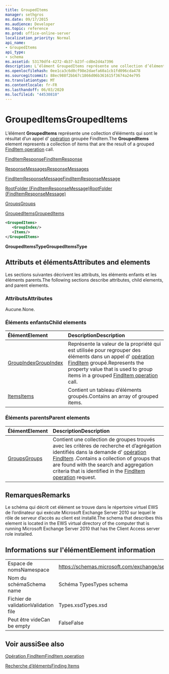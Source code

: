 ```yaml
---
title: GroupedItems
manager: sethgros
ms.date: 09/17/2015
ms.audience: Developer
ms.topic: reference
ms.prod: office-online-server
localization_priority: Normal
api_name:
- GroupedItems
api_type:
- schema
ms.assetid: 53170df4-4272-4b37-b23f-cd8e2d4a7396
description: L’élément GroupedItems représente une collection d’éléments qui sont le résultat d’un appel d’opération groupée FindItem.
ms.openlocfilehash: 0ee1ca3c6d0cf98e2daefa60a1cb1fd096cda478
ms.sourcegitcommit: 88ec988f2bb67c1866d06b361615f3674a24e795
ms.translationtype: MT
ms.contentlocale: fr-FR
ms.lasthandoff: 06/03/2020
ms.locfileid: "44530810"
---
```

# <a name="groupeditems"></a><span data-ttu-id="9d713-103">GroupedItems</span><span class="sxs-lookup"><span data-stu-id="9d713-103">GroupedItems</span></span>

<span data-ttu-id="9d713-104">L’élément **GroupedItems** représente une collection d’éléments qui sont le résultat d’un appel d' [opération](finditem-operation.md) groupée FindItem.</span><span class="sxs-lookup"><span data-stu-id="9d713-104">The **GroupedItems** element represents a collection of items that are the result of a grouped [FindItem operation](finditem-operation.md) call.</span></span> 
  
[<span data-ttu-id="9d713-105">FindItemResponse</span><span class="sxs-lookup"><span data-stu-id="9d713-105">FindItemResponse</span></span>](finditemresponse.md)
  
[<span data-ttu-id="9d713-106">ResponseMessages</span><span class="sxs-lookup"><span data-stu-id="9d713-106">ResponseMessages</span></span>](responsemessages.md)
  
[<span data-ttu-id="9d713-107">FindItemResponseMessage</span><span class="sxs-lookup"><span data-stu-id="9d713-107">FindItemResponseMessage</span></span>](finditemresponsemessage.md)
  
[<span data-ttu-id="9d713-108">RootFolder (FindItemResponseMessage)</span><span class="sxs-lookup"><span data-stu-id="9d713-108">RootFolder (FindItemResponseMessage)</span></span>](rootfolder-finditemresponsemessage.md)
  
[<span data-ttu-id="9d713-109">Groups</span><span class="sxs-lookup"><span data-stu-id="9d713-109">Groups</span></span>](groups.md)
  
[<span data-ttu-id="9d713-110">GroupedItems</span><span class="sxs-lookup"><span data-stu-id="9d713-110">GroupedItems</span></span>](groupeditems.md)
  
```xml
<GroupedItems>
   <GroupIndex/>
   <Items/>
</GroupedItems>
```

 <span data-ttu-id="9d713-111">**GroupedItemsType**</span><span class="sxs-lookup"><span data-stu-id="9d713-111">**GroupedItemsType**</span></span>
## <a name="attributes-and-elements"></a><span data-ttu-id="9d713-112">Attributs et éléments</span><span class="sxs-lookup"><span data-stu-id="9d713-112">Attributes and elements</span></span>

<span data-ttu-id="9d713-113">Les sections suivantes décrivent les attributs, les éléments enfants et les éléments parents.</span><span class="sxs-lookup"><span data-stu-id="9d713-113">The following sections describe attributes, child elements, and parent elements.</span></span>
  
### <a name="attributes"></a><span data-ttu-id="9d713-114">Attributs</span><span class="sxs-lookup"><span data-stu-id="9d713-114">Attributes</span></span>

<span data-ttu-id="9d713-115">Aucune.</span><span class="sxs-lookup"><span data-stu-id="9d713-115">None.</span></span>
  
### <a name="child-elements"></a><span data-ttu-id="9d713-116">Éléments enfants</span><span class="sxs-lookup"><span data-stu-id="9d713-116">Child elements</span></span>

|<span data-ttu-id="9d713-117">**Élément**</span><span class="sxs-lookup"><span data-stu-id="9d713-117">**Element**</span></span>|<span data-ttu-id="9d713-118">**Description**</span><span class="sxs-lookup"><span data-stu-id="9d713-118">**Description**</span></span>|
|:-----|:-----|
|[<span data-ttu-id="9d713-119">GroupIndex</span><span class="sxs-lookup"><span data-stu-id="9d713-119">GroupIndex</span></span>](groupindex.md) <br/> |<span data-ttu-id="9d713-120">Représente la valeur de la propriété qui est utilisée pour regrouper des éléments dans un appel d' [opération FindItem](finditem-operation.md) groupé.</span><span class="sxs-lookup"><span data-stu-id="9d713-120">Represents the property value that is used to group items in a grouped [FindItem operation](finditem-operation.md) call.</span></span>  <br/> |
|[<span data-ttu-id="9d713-121">Items</span><span class="sxs-lookup"><span data-stu-id="9d713-121">Items</span></span>](items.md) <br/> |<span data-ttu-id="9d713-122">Contient un tableau d’éléments groupés.</span><span class="sxs-lookup"><span data-stu-id="9d713-122">Contains an array of grouped items.</span></span>  <br/> |
   
### <a name="parent-elements"></a><span data-ttu-id="9d713-123">Éléments parents</span><span class="sxs-lookup"><span data-stu-id="9d713-123">Parent elements</span></span>

|<span data-ttu-id="9d713-124">**Élément**</span><span class="sxs-lookup"><span data-stu-id="9d713-124">**Element**</span></span>|<span data-ttu-id="9d713-125">**Description**</span><span class="sxs-lookup"><span data-stu-id="9d713-125">**Description**</span></span>|
|:-----|:-----|
|[<span data-ttu-id="9d713-126">Groups</span><span class="sxs-lookup"><span data-stu-id="9d713-126">Groups</span></span>](groups.md) <br/> |<span data-ttu-id="9d713-127">Contient une collection de groupes trouvés avec les critères de recherche et d’agrégation identifiés dans la demande d' [opération FindItem](finditem-operation.md) .</span><span class="sxs-lookup"><span data-stu-id="9d713-127">Contains a collection of groups that are found with the search and aggregation criteria that is identified in the [FindItem operation](finditem-operation.md) request.</span></span>  <br/> |
   
## <a name="remarks"></a><span data-ttu-id="9d713-128">Remarques</span><span class="sxs-lookup"><span data-stu-id="9d713-128">Remarks</span></span>

<span data-ttu-id="9d713-129">Le schéma qui décrit cet élément se trouve dans le répertoire virtuel EWS de l’ordinateur qui exécute Microsoft Exchange Server 2010 sur lequel le rôle de serveur d’accès au client est installé.</span><span class="sxs-lookup"><span data-stu-id="9d713-129">The schema that describes this element is located in the EWS virtual directory of the computer that is running Microsoft Exchange Server 2010 that has the Client Access server role installed.</span></span>
  
## <a name="element-information"></a><span data-ttu-id="9d713-130">Informations sur l'élément</span><span class="sxs-lookup"><span data-stu-id="9d713-130">Element information</span></span>

|||
|:-----|:-----|
|<span data-ttu-id="9d713-131">Espace de noms</span><span class="sxs-lookup"><span data-stu-id="9d713-131">Namespace</span></span>  <br/> |https://schemas.microsoft.com/exchange/services/2006/types  <br/> |
|<span data-ttu-id="9d713-132">Nom du schéma</span><span class="sxs-lookup"><span data-stu-id="9d713-132">Schema name</span></span>  <br/> |<span data-ttu-id="9d713-133">Schéma Types</span><span class="sxs-lookup"><span data-stu-id="9d713-133">Types schema</span></span>  <br/> |
|<span data-ttu-id="9d713-134">Fichier de validation</span><span class="sxs-lookup"><span data-stu-id="9d713-134">Validation file</span></span>  <br/> |<span data-ttu-id="9d713-135">Types.xsd</span><span class="sxs-lookup"><span data-stu-id="9d713-135">Types.xsd</span></span>  <br/> |
|<span data-ttu-id="9d713-136">Peut être vide</span><span class="sxs-lookup"><span data-stu-id="9d713-136">Can be empty</span></span>  <br/> |<span data-ttu-id="9d713-137">False</span><span class="sxs-lookup"><span data-stu-id="9d713-137">False</span></span>  <br/> |
   
## <a name="see-also"></a><span data-ttu-id="9d713-138">Voir aussi</span><span class="sxs-lookup"><span data-stu-id="9d713-138">See also</span></span>



[<span data-ttu-id="9d713-139">Opération FindItem</span><span class="sxs-lookup"><span data-stu-id="9d713-139">FindItem operation</span></span>](finditem-operation.md)


[<span data-ttu-id="9d713-140">Recherche d’éléments</span><span class="sxs-lookup"><span data-stu-id="9d713-140">Finding Items</span></span>](https://msdn.microsoft.com/library/63af1f9c-464b-4fca-9ae3-3d60f24ca93c%28Office.15%29.aspx)

